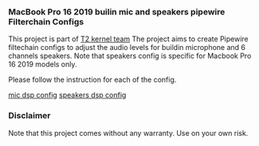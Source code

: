 ### MacBook Pro 16 2019 builin mic and speakers pipewire Filterchain Configs

This project is part of [T2 kernel team](https://wiki.t2linux.org/)
The project aims to create Pipewire filtechain configs to adjust the audio levels for buildin microphone and 6 channels speakers. Note that speakers config is specific for Macbook Pro 16 2019 models only.

Please follow the instruction for each of the config.

[mic dsp config](docs/mic.md)
[speakers dsp config](docs/speakers.md)

### Disclaimer
Note that this project comes without any warranty. Use on your own risk.
